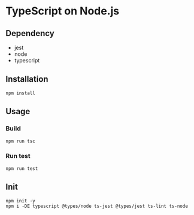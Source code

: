 # TypeScript on Node.js
## Dependency
* jest
* node
* typescript
## Installation
```
npm install
```

## Usage
### Build
```
npm run tsc
```
### Run test
```
npm run test
```

## Init
```
npm init -y
npm i -DE typescript @types/node ts-jest @types/jest ts-lint ts-node
```
